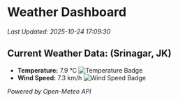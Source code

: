 
# Weather Dashboard

_Last Updated: 2025-10-24 17:09:30_

## Current Weather Data: (Srinagar, JK)
- **Temperature:** 7.9 °C ![Temperature Badge](https://img.shields.io/badge/Temperature-Low%20Temp-blue)
- **Wind Speed:** 7.3 km/h ![Wind Speed Badge](https://img.shields.io/badge/Wind%20Speed-Light%20Wind-blue)

*Powered by Open-Meteo API*
